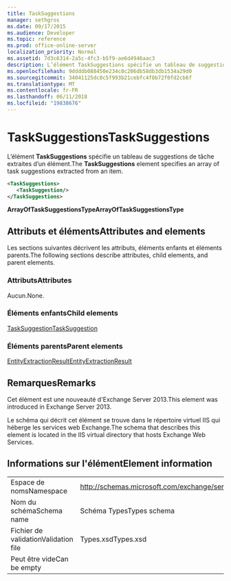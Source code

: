 ```yaml
---
title: TaskSuggestions
manager: sethgros
ms.date: 09/17/2015
ms.audience: Developer
ms.topic: reference
ms.prod: office-online-server
localization_priority: Normal
ms.assetid: 7d3c6314-2a5c-4fc3-b5f9-ae6d4946aac3
description: L’élément TaskSuggestions spécifie un tableau de suggestions de tâche extraites d’un élément.
ms.openlocfilehash: 9ddddb088450e234c0c206db58db3db1534a29d0
ms.sourcegitcommit: 34041125dc8c5f993b21cebfc4f8b72f0fd2cb6f
ms.translationtype: MT
ms.contentlocale: fr-FR
ms.lasthandoff: 06/11/2018
ms.locfileid: "19838676"
---
```

# <a name="tasksuggestions"></a><span data-ttu-id="80653-103">TaskSuggestions</span><span class="sxs-lookup"><span data-stu-id="80653-103">TaskSuggestions</span></span>

<span data-ttu-id="80653-104">L’élément **TaskSuggestions** spécifie un tableau de suggestions de tâche extraites d’un élément.</span><span class="sxs-lookup"><span data-stu-id="80653-104">The **TaskSuggestions** element specifies an array of task suggestions extracted from an item.</span></span> 
  
```XML
<TaskSuggestions>
   <TaskSuggestion/>
</TaskSuggestions>
```

<span data-ttu-id="80653-105">**ArrayOfTaskSuggestionsType**</span><span class="sxs-lookup"><span data-stu-id="80653-105">**ArrayOfTaskSuggestionsType**</span></span>

## <a name="attributes-and-elements"></a><span data-ttu-id="80653-106">Attributs et éléments</span><span class="sxs-lookup"><span data-stu-id="80653-106">Attributes and elements</span></span>

<span data-ttu-id="80653-107">Les sections suivantes décrivent les attributs, éléments enfants et éléments parents.</span><span class="sxs-lookup"><span data-stu-id="80653-107">The following sections describe attributes, child elements, and parent elements.</span></span>
  
### <a name="attributes"></a><span data-ttu-id="80653-108">Attributs</span><span class="sxs-lookup"><span data-stu-id="80653-108">Attributes</span></span>

<span data-ttu-id="80653-109">Aucun.</span><span class="sxs-lookup"><span data-stu-id="80653-109">None.</span></span>
  
### <a name="child-elements"></a><span data-ttu-id="80653-110">Éléments enfants</span><span class="sxs-lookup"><span data-stu-id="80653-110">Child elements</span></span>

[<span data-ttu-id="80653-111">TaskSuggestion</span><span class="sxs-lookup"><span data-stu-id="80653-111">TaskSuggestion</span></span>](tasksuggestion.md)
  
### <a name="parent-elements"></a><span data-ttu-id="80653-112">Éléments parents</span><span class="sxs-lookup"><span data-stu-id="80653-112">Parent elements</span></span>

[<span data-ttu-id="80653-113">EntityExtractionResult</span><span class="sxs-lookup"><span data-stu-id="80653-113">EntityExtractionResult</span></span>](entityextractionresult.md)
  
## <a name="remarks"></a><span data-ttu-id="80653-114">Remarques</span><span class="sxs-lookup"><span data-stu-id="80653-114">Remarks</span></span>

<span data-ttu-id="80653-115">Cet élément est une nouveauté d'Exchange Server 2013.</span><span class="sxs-lookup"><span data-stu-id="80653-115">This element was introduced in Exchange Server 2013.</span></span>
  
<span data-ttu-id="80653-116">Le schéma qui décrit cet élément se trouve dans le répertoire virtuel IIS qui héberge les services web Exchange.</span><span class="sxs-lookup"><span data-stu-id="80653-116">The schema that describes this element is located in the IIS virtual directory that hosts Exchange Web Services.</span></span>
  
## <a name="element-information"></a><span data-ttu-id="80653-117">Informations sur l'élément</span><span class="sxs-lookup"><span data-stu-id="80653-117">Element information</span></span>

|||
|:-----|:-----|
|<span data-ttu-id="80653-118">Espace de noms</span><span class="sxs-lookup"><span data-stu-id="80653-118">Namespace</span></span>  <br/> |http://schemas.microsoft.com/exchange/services/2006/types  <br/> |
|<span data-ttu-id="80653-119">Nom du schéma</span><span class="sxs-lookup"><span data-stu-id="80653-119">Schema name</span></span>  <br/> |<span data-ttu-id="80653-120">Schéma Types</span><span class="sxs-lookup"><span data-stu-id="80653-120">Types schema</span></span>  <br/> |
|<span data-ttu-id="80653-121">Fichier de validation</span><span class="sxs-lookup"><span data-stu-id="80653-121">Validation file</span></span>  <br/> |<span data-ttu-id="80653-122">Types.xsd</span><span class="sxs-lookup"><span data-stu-id="80653-122">Types.xsd</span></span>  <br/> |
|<span data-ttu-id="80653-123">Peut être vide</span><span class="sxs-lookup"><span data-stu-id="80653-123">Can be empty</span></span>  <br/> ||
   

